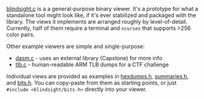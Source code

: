 [blindsight.c](blindsight.c) is a a general-purpose binary viewer. It's a prototype for what a standalone tool might look like, if it's ever stabilized and packaged with the library. The views it implements are arranged roughly by level-of-detail. Currently, half of them require a terminal and `ncurses` that supports >256 color pairs.

Other example viewers are simple and single-purpose:

- [dasm.c](dasm.c) - uses an external library (Capstone) for more info
- [tlb.c](tlb.c) - human-readable ARM TLB dumps for a CTF challenge

Individual views are provided as examples in [hexdumps.h](hexdumps.h), 
[summaries.h](summaries.h), and [bits.h](bits.h). You can copy-paste from them
as starting points, or just `#include <blindsight/bits.h>` directly into your
viewer.
